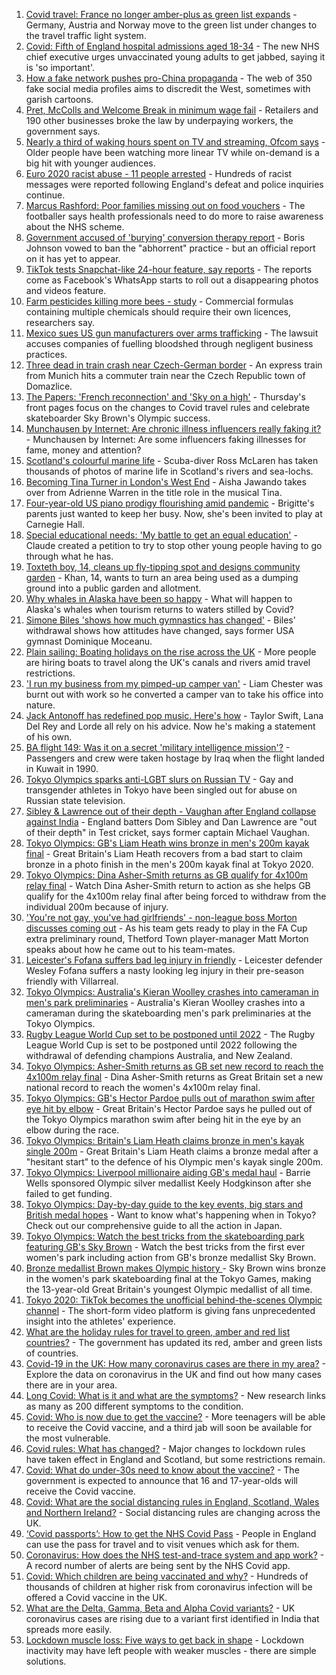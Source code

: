 1. [Covid travel: France no longer amber-plus as green list expands](https://www.bbc.co.uk/news/business-58079107) - Germany, Austria and Norway move to the green list under changes to the travel traffic light system.
2. [Covid: Fifth of England hospital admissions aged 18-34](https://www.bbc.co.uk/news/health-58095503) - The new NHS chief executive urges unvaccinated young adults to get jabbed, saying it is 'so important'.
3. [How a fake network pushes pro-China propaganda](https://www.bbc.co.uk/news/world-asia-china-58062630) - The web of 350 fake social media profiles aims to discredit the West, sometimes with garish cartoons.
4. [Pret, McColls and Welcome Break in minimum wage fail](https://www.bbc.co.uk/news/business-58083889) - Retailers and 190 other businesses broke the law by underpaying workers, the government says.
5. [Nearly a third of waking hours spent on TV and streaming, Ofcom says](https://www.bbc.co.uk/news/technology-58086629) - Older people have been watching more linear TV while on-demand is a big hit with younger audiences.
6. [Euro 2020 racist abuse - 11 people arrested](https://www.bbc.co.uk/news/uk-58094408) - Hundreds of racist messages were reported following England's defeat and police inquiries continue.
7. [Marcus Rashford: Poor families missing out on food vouchers](https://www.bbc.co.uk/news/uk-politics-58091705) - The footballer says health professionals need to do more to raise awareness about the NHS scheme.
8. [Government accused of 'burying' conversion therapy report](https://www.bbc.co.uk/news/uk-politics-58078582) - Boris Johnson vowed to ban the "abhorrent" practice - but an official report on it has yet to appear.
9. [TikTok tests Snapchat-like 24-hour feature, say reports](https://www.bbc.co.uk/news/business-58095639) - The reports come as Facebook's WhatsApp starts to roll out a disappearing photos and videos feature.
10. [Farm pesticides killing more bees - study](https://www.bbc.co.uk/news/science-environment-58089545) - Commercial formulas containing multiple chemicals should require their own licences, researchers say.
11. [Mexico sues US gun manufacturers over arms trafficking](https://www.bbc.co.uk/news/world-latin-america-58091071) - The lawsuit accuses companies of fuelling bloodshed through negligent business practices.
12. [Three dead in train crash near Czech-German border](https://www.bbc.co.uk/news/world-europe-58083778) - An express train from Munich hits a commuter train near the Czech Republic town of Domazlice.
13. [The Papers: 'French reconnection' and 'Sky on a high'](https://www.bbc.co.uk/news/blogs-the-papers-58095068) - Thursday's front pages focus on the changes to Covid travel rules and celebrate skateboarder Sky Brown's Olympic success.
14. [Munchausen by Internet: Are chronic illness influencers really faking it?](https://www.bbc.co.uk/news/stories-58093455) - Munchausen by Internet: Are some influencers faking illnesses for fame, money and attention?
15. [Scotland's colourful marine life](https://www.bbc.co.uk/news/in-pictures-58071314) - Scuba-diver Ross McLaren has taken thousands of photos of marine life in Scotland's rivers and sea-lochs.
16. [Becoming Tina Turner in London's West End](https://www.bbc.co.uk/news/entertainment-arts-58017932) - Aisha Jawando takes over from Adrienne Warren in the title role in the musical Tina.
17. [Four-year-old US piano prodigy flourishing amid pandemic](https://www.bbc.co.uk/news/world-us-canada-58094008) - Brigitte's parents just wanted to keep her busy. Now, she's been invited to play at Carnegie Hall.
18. [Special educational needs: 'My battle to get an equal education'](https://www.bbc.co.uk/news/uk-england-london-58076091) - Claude created a petition to try to stop other young people having to go through what he has.
19. [Toxteth boy, 14, cleans up fly-tipping spot and designs community garden](https://www.bbc.co.uk/news/uk-england-merseyside-58089751) - Khan, 14, wants to turn an area being used as a dumping ground into a public garden and allotment.
20. [Why whales in Alaska have been so happy](https://www.bbc.co.uk/news/world-us-canada-58032702) - What will happen to Alaska's whales when tourism returns to waters stilled by Covid?
21. [Simone Biles 'shows how much gymnastics has changed'](https://www.bbc.co.uk/news/world-us-canada-58043512) - Biles' withdrawal shows how attitudes have changed, says former USA gymnast Dominique Moceanu.
22. [Plain sailing: Boating holidays on the rise across the UK](https://www.bbc.co.uk/news/business-58069855) - More people are hiring boats to travel along the UK's canals and rivers amid travel restrictions.
23. ['I run my business from my pimped-up camper van'](https://www.bbc.co.uk/news/uk-scotland-58025876) - Liam Chester was burnt out with work so he converted a camper van to take his office into nature.
24. [Jack Antonoff has redefined pop music. Here's how](https://www.bbc.co.uk/news/entertainment-arts-58085468) - Taylor Swift, Lana Del Rey and Lorde all rely on his advice. Now he's making a statement of his own.
25. [BA flight 149: Was it on a secret 'military intelligence mission'?](https://www.bbc.co.uk/news/uk-58087520) - Passengers and crew were taken hostage by Iraq when the flight landed in Kuwait in 1990.
26. [Tokyo Olympics sparks anti-LGBT slurs on Russian TV](https://www.bbc.co.uk/news/world-europe-58029133) - Gay and transgender athletes in Tokyo have been singled out for abuse on Russian state television.
27. [Sibley & Lawrence out of their depth - Vaughan after England collapse against India](https://www.bbc.co.uk/sport/cricket/58094117) - England batters Dom Sibley and Dan Lawrence are "out of their depth" in Test cricket, says former captain Michael Vaughan.
28. [Tokyo Olympics: GB's Liam Heath wins bronze in men's 200m kayak final](https://www.bbc.co.uk/sport/av/olympics/58095965) - Great Britain's Liam Heath recovers from a bad start to claim bronze in a photo finish in the men's 200m kayak final at Tokyo 2020.
29. [Tokyo Olympics: Dina Asher-Smith returns as GB qualify for 4x100m relay final](https://www.bbc.co.uk/sport/av/olympics/58095962) - Watch Dina Asher-Smith return to action as she helps GB qualify for the 4x100m relay final after being forced to withdraw from the individual 200m because of injury.
30. ['You're not gay, you've had girlfriends' - non-league boss Morton discusses coming out](https://www.bbc.co.uk/sport/football/57848567) - As his team gets ready to play in the FA Cup extra preliminary round, Thetford Town player-manager Matt Morton speaks about how he came out to his team-mates.
31. [Leicester's Fofana suffers bad leg injury in friendly](https://www.bbc.co.uk/sport/football/58095148) - Leicester defender Wesley Fofana suffers a nasty looking leg injury in their pre-season friendly with Villarreal.
32. [Tokyo Olympics: Australia's Kieran Woolley crashes into cameraman in men's park preliminaries](https://www.bbc.co.uk/sport/av/olympics/58095968) - Australia's Kieran Woolley crashes into a cameraman during the skateboarding men's park preliminaries at the Tokyo Olympics.
33. [Rugby League World Cup set to be postponed until 2022](https://www.bbc.co.uk/sport/rugby-league/57630566) - The Rugby League World Cup is set to be postponed until 2022 following the withdrawal of defending champions Australia, and New Zealand.
34. [Tokyo Olympics: Asher-Smith returns as GB set new record to reach the 4x100m relay final](https://www.bbc.co.uk/sport/olympics/58096000) - Dina Asher-Smith returns as Great Britain set a new national record to reach the women's 4x100m relay final.
35. [Tokyo Olympics: GB's Hector Pardoe pulls out of marathon swim after eye hit by elbow](https://www.bbc.co.uk/sport/av/olympics/58095959) - Great Britain's Hector Pardoe says he pulled out of the Tokyo Olympics marathon swim after being hit in the eye by an elbow during the race.
36. [Tokyo Olympics: Britain's Liam Heath claims bronze in men's kayak single 200m](https://www.bbc.co.uk/sport/olympics/58096207) - Great Britain's Liam Heath claims a bronze medal after a "hesitant start" to the defence of his Olympic men's kayak single 200m.
37. [Tokyo Olympics: Liverpool millionaire aiding GB's medal haul](https://www.bbc.co.uk/news/uk-england-merseyside-58088648) - Barrie Wells sponsored Olympic silver medallist Keely Hodgkinson after she failed to get funding.
38. [Tokyo Olympics: Day-by-day guide to the key events, big stars and British medal hopes](https://www.bbc.co.uk/sport/olympics/57778808) - Want to know what's happening when in Tokyo? Check out our comprehensive guide to all the action in Japan.
39. [Tokyo Olympics: Watch the best tricks from the skateboarding park featuring GB's Sky Brown](https://www.bbc.co.uk/sport/av/olympics/58089843) - Watch the best tricks from the first ever women's park including action from GB's bronze medallist Sky Brown.
40. [Bronze medallist Brown makes Olympic history ](https://www.bbc.co.uk/sport/olympics/58082535) - Sky Brown wins bronze in the women's park skateboarding final at the Tokyo Games, making the 13-year-old Great Britain's youngest Olympic medallist of all time.
41. [Tokyo 2020: TikTok becomes the unofficial behind-the-scenes Olympic channel](https://www.bbc.co.uk/news/world-australia-58053519) - The short-form video platform is giving fans unprecedented insight into the athletes' experience.
42. [What are the holiday rules for travel to green, amber and red list countries?](https://www.bbc.co.uk/news/explainers-52544307) - The government has updated its red, amber and green lists of countries.
43. [Covid-19 in the UK: How many coronavirus cases are there in my area?](https://www.bbc.co.uk/news/uk-51768274) - Explore the data on coronavirus in the UK and find out how many cases there are in your area.
44. [Long Covid: What is it and what are the symptoms?](https://www.bbc.co.uk/news/health-57833394) - New research links as many as 200 different symptoms to the condition.
45. [Covid: Who is now due to get the vaccine?](https://www.bbc.co.uk/news/health-55045639) - More teenagers will be able to receive the Covid vaccine, and a third jab will soon be available for the most vulnerable.
46. [Covid rules: What has changed?](https://www.bbc.co.uk/news/explainers-52530518) - Major changes to lockdown rules have taken effect in England and Scotland, but some restrictions remain.
47. [Covid: What do under-30s need to know about the vaccine?](https://www.bbc.co.uk/news/health-57273875) - The government is expected to announce that 16 and 17-year-olds will receive the Covid vaccine.
48. [Covid: What are the social distancing rules in England, Scotland, Wales and Northern Ireland?](https://www.bbc.co.uk/news/uk-51506729) - Social distancing rules are changing across the UK.
49. [‘Covid passports’: How to get the NHS Covid Pass](https://www.bbc.co.uk/news/explainers-55718553) - People in England can use the pass for travel and to visit venues which ask for them.
50. [Coronavirus: How does the NHS test-and-trace system and app work?](https://www.bbc.co.uk/news/explainers-52442754) - A record number of alerts are being sent by the NHS Covid app.
51. [Covid: Which children are being vaccinated and why?](https://www.bbc.co.uk/news/health-57888429) - Hundreds of thousands of children at higher risk from coronavirus infection will be offered a Covid vaccine in the UK.
52. [What are the Delta, Gamma, Beta and Alpha Covid variants?](https://www.bbc.co.uk/news/health-55659820) - UK coronavirus cases are rising due to a variant first identified in India that spreads more easily.
53. [Lockdown muscle loss: Five ways to get back in shape](https://www.bbc.co.uk/news/uk-56887390) - Lockdown inactivity may have left people with weaker muscles - there are simple solutions.
